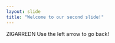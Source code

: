 ```yaml
---
layout: slide
title: "Welcome to our second slide!"
---
```

ZIGARREDN
Use the left arrow to go back!
